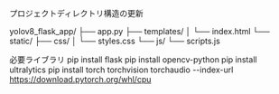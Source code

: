 プロジェクトディレクトリ構造の更新

yolov8_flask_app/
├── app.py
├── templates/
│   └── index.html
└── static/
    ├── css/
    │   └── styles.css
    └── js/
        └── scripts.js

必要ライブラリ
pip install flask
pip install opencv-python
pip install ultralytics
pip install torch torchvision torchaudio --index-url https://download.pytorch.org/whl/cpu
